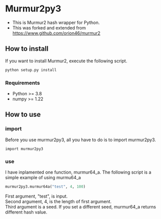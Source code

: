 # Murmur2py3
- This is Murmur2 hash wrapper for Python.
- This was forked and extended from https://www.github.com/orion46/murmur2

## How to install
If you want to install Murmur2, execute the following script.
```bash
python setup.py install
```
### Requirements
- Python >= 3.8
- numpy >= 1.22

## How to use
### import
Before you use murmur2py3, all you have to do is to import murmur2py3.
```
import murmur2py3
```

### use
I have inplamented one function, murmur64_a. The following script is a simple example of using murmu64_a

```python
murmur2py3.murmur64a("test", 4, 100)
```

First argument, "test", is input. <br>
Second argument, 4, is the length of first argument. <br>
Third argument is a seed. If you set a different seed, murmur64_a returns different hash value. <br>

